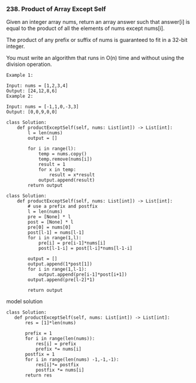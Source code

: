 ### 238. Product of Array Except Self

Given an integer array nums, return an array answer such that answer[i] is equal to the product of all the elements of nums except nums[i].

The product of any prefix or suffix of nums is guaranteed to fit in a 32-bit integer.

You must write an algorithm that runs in O(n) time and without using the division operation.

```
Example 1:

Input: nums = [1,2,3,4]
Output: [24,12,8,6]
Example 2:

Input: nums = [-1,1,0,-3,3]
Output: [0,0,9,0,0]
```

```
class Solution:
    def productExceptSelf(self, nums: List[int]) -> List[int]:
        l = len(nums)
        output = []
        
        for i in range(l):
            temp = nums.copy()
            temp.remove(nums[i])
            result = 1
            for x in temp:
                result = x*result
            output.append(result)
        return output 
```
```
class Solution:
    def productExceptSelf(self, nums: List[int]) -> List[int]:
        # use a prefix and postfix 
        l = len(nums)
        pre = [None] * l
        post = [None] * l
        pre[0] = nums[0]
        post[l-1] = nums[l-1]
        for i in range(1,l):
            pre[i] = pre[i-1]*nums[i]
            post[l-1-i] = post[l-i]*nums[l-1-i]
        
        output = []
        output.append(1*post[1])
        for i in range(1,l-1):
            output.append(pre[i-1]*post[i+1])
        output.append(pre[l-2]*1)
        
        return output
  ```
  
 model solution 
 ```
 class Solution:
    def productExceptSelf(self, nums: List[int]) -> List[int]:
        res = [1]*len(nums)
        
        prefix = 1
        for i in range(len(nums)):
            res[i] = prefix 
            prefix *= nums[i]
        postfix = 1
        for i in range(len(nums) -1,-1,-1):
            res[i]*= postfix 
            postfix *= nums[i] 
        return res 
  ```
  
